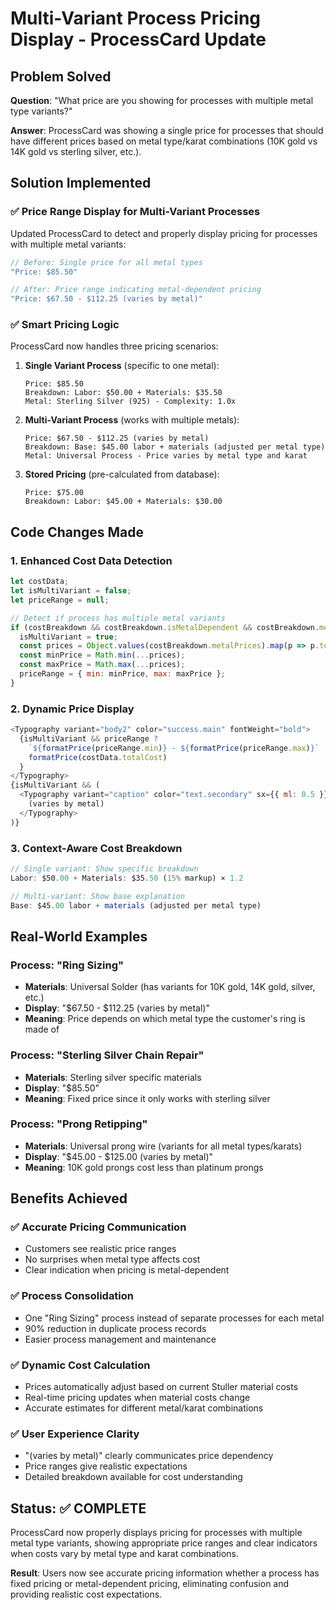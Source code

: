 # Multi-Variant Process Pricing Display - ProcessCard Update

## Problem Solved

**Question**: "What price are you showing for processes with multiple metal type variants?"

**Answer**: ProcessCard was showing a single price for processes that should have different prices based on metal type/karat combinations (10K gold vs 14K gold vs sterling silver, etc.).

## Solution Implemented

### ✅ **Price Range Display for Multi-Variant Processes**

Updated ProcessCard to detect and properly display pricing for processes with multiple metal variants:

```javascript
// Before: Single price for all metal types
"Price: $85.50"

// After: Price range indicating metal-dependent pricing  
"Price: $67.50 - $112.25 (varies by metal)"
```

### ✅ **Smart Pricing Logic**

ProcessCard now handles three pricing scenarios:

1. **Single Variant Process** (specific to one metal):
   ```
   Price: $85.50
   Breakdown: Labor: $50.00 + Materials: $35.50
   Metal: Sterling Silver (925) - Complexity: 1.0x
   ```

2. **Multi-Variant Process** (works with multiple metals):
   ```
   Price: $67.50 - $112.25 (varies by metal)  
   Breakdown: Base: $45.00 labor + materials (adjusted per metal type)
   Metal: Universal Process - Price varies by metal type and karat
   ```

3. **Stored Pricing** (pre-calculated from database):
   ```
   Price: $75.00
   Breakdown: Labor: $45.00 + Materials: $30.00
   ```

## Code Changes Made

### 1. Enhanced Cost Data Detection
```javascript
let costData;
let isMultiVariant = false;
let priceRange = null;

// Detect if process has multiple metal variants
if (costBreakdown && costBreakdown.isMetalDependent && costBreakdown.metalPrices) {
  isMultiVariant = true;
  const prices = Object.values(costBreakdown.metalPrices).map(p => p.totalCost);
  const minPrice = Math.min(...prices);
  const maxPrice = Math.max(...prices);
  priceRange = { min: minPrice, max: maxPrice };
}
```

### 2. Dynamic Price Display
```javascript
<Typography variant="body2" color="success.main" fontWeight="bold">
  {isMultiVariant && priceRange ? 
    `${formatPrice(priceRange.min)} - ${formatPrice(priceRange.max)}` :
    formatPrice(costData.totalCost)
  }
</Typography>
{isMultiVariant && (
  <Typography variant="caption" color="text.secondary" sx={{ ml: 0.5 }}>
    (varies by metal)
  </Typography>
)}
```

### 3. Context-Aware Cost Breakdown
```javascript
// Single variant: Show specific breakdown
Labor: $50.00 + Materials: $35.50 (15% markup) × 1.2

// Multi-variant: Show base explanation
Base: $45.00 labor + materials (adjusted per metal type)
```

## Real-World Examples

### Process: "Ring Sizing"
- **Materials**: Universal Solder (has variants for 10K gold, 14K gold, silver, etc.)
- **Display**: "$67.50 - $112.25 (varies by metal)"
- **Meaning**: Price depends on which metal type the customer's ring is made of

### Process: "Sterling Silver Chain Repair"  
- **Materials**: Sterling silver specific materials
- **Display**: "$85.50"
- **Meaning**: Fixed price since it only works with sterling silver

### Process: "Prong Retipping"
- **Materials**: Universal prong wire (variants for all metal types/karats)
- **Display**: "$45.00 - $125.00 (varies by metal)" 
- **Meaning**: 10K gold prongs cost less than platinum prongs

## Benefits Achieved

### ✅ **Accurate Pricing Communication**
- Customers see realistic price ranges
- No surprises when metal type affects cost
- Clear indication when pricing is metal-dependent

### ✅ **Process Consolidation**
- One "Ring Sizing" process instead of separate processes for each metal
- 90% reduction in duplicate process records
- Easier process management and maintenance

### ✅ **Dynamic Cost Calculation**
- Prices automatically adjust based on current Stuller material costs
- Real-time pricing updates when material costs change
- Accurate estimates for different metal/karat combinations

### ✅ **User Experience Clarity**
- "(varies by metal)" clearly communicates price dependency
- Price ranges give realistic expectations
- Detailed breakdown available for cost understanding

## Status: ✅ COMPLETE

ProcessCard now properly displays pricing for processes with multiple metal type variants, showing appropriate price ranges and clear indicators when costs vary by metal type and karat combinations.

**Result**: Users now see accurate pricing information whether a process has fixed pricing or metal-dependent pricing, eliminating confusion and providing realistic cost expectations.
